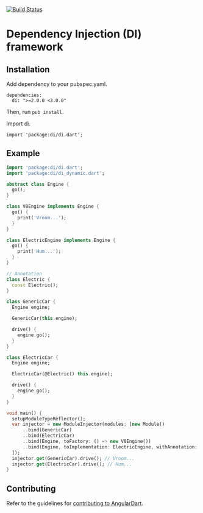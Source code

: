 [![Build Status](https://drone.io/github.com/angular/di.dart/status.png)](https://drone.io/github.com/angular/di.dart/latest)

# Dependency Injection (DI) framework

## Installation

Add dependency to your pubspec.yaml.

    dependencies:
      di: ">=2.0.0 <3.0.0"

Then, run `pub install`.

Import di.

    import 'package:di/di.dart';

## Example

```dart
import 'package:di/di.dart';
import 'package:di/di_dynamic.dart';

abstract class Engine {
  go();
}

class V8Engine implements Engine {
  go() {
    print('Vroom...');
  }
}

class ElectricEngine implements Engine {
  go() {
    print('Hum...');
  }
}

// Annotation
class Electric {
  const Electric();
}

class GenericCar {
  Engine engine;

  GenericCar(this.engine);

  drive() {
    engine.go();
  }
}

class ElectricCar {
  Engine engine;

  ElectricCar(@Electric() this.engine);

  drive() {
    engine.go();
  }
}

void main() {
  setupModuleTypeReflector();
  var injector = new ModuleInjector(modules: [new Module()
      ..bind(GenericCar)
      ..bind(ElectricCar)
      ..bind(Engine, toFactory: () => new V8Engine())
      ..bind(Engine, toImplementation: ElectricEngine, withAnnotation: Electric)
  ]);
  injector.get(GenericCar).drive(); // Vroom...
  injector.get(ElectricCar).drive(); // Hum...
}
```

## Contributing

Refer to the guidelines for [contributing to AngularDart](http://goo.gl/nrXVgm).
